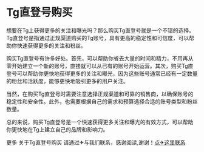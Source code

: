 # Tg直登号购买

想要在Tg上获得更多的关注和曝光吗？那么购买Tg直登号就是一个不错的选择。Tg直登号是指通过正规渠道购买的Tg账号，具有更高的稳定性和可信度，可以帮助你快速获得更多的关注和粉丝。

购买Tg直登号有许多好处。首先，可以帮助你省去大量的时间和精力，不用再从零开始建立一个新的账号，直接就可以从已有的账号开始运营。其次，购买Tg直登号可以帮助你更快地获得更多的关注和曝光，因为这些账号通常已经有一定数量的粉丝和活跃度，能够更快地吸引更多的用户关注。

当然，在购买Tg直登号时需要注意选择正规渠道和可靠的销售商，以确保账号的稳定性和安全性。此外，也需要根据自己的需求和预算选择合适的账号类型和粉丝数量。

总的来说，购买Tg直登号是一个快速获得更多关注和曝光的有效方式，可以帮助你更快地在Tg上建立自己的品牌和影响力。

更多 关于Tg直登号购买 请通过✈与我们联系，感谢阅读,谢谢！[点✈这里联系](https://abc.k02.cc)